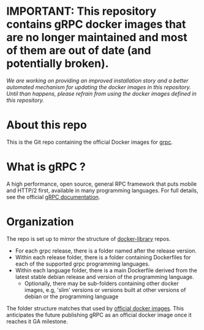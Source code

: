 # IMPORTANT: This repository contains gRPC docker images that are no longer maintained and most of them are out of date (and potentially broken).

*We are working on providing an improved installation story and a better automated mechanism for updating the docker images
in this repository. Until than happens, please refrain from using the docker images defined in this repository.*

# About this repo

This is the Git repo containing the official Docker images for [grpc][].


# What is gRPC ?

A high performance, open source, general RPC framework that puts mobile and
HTTP/2 first, available in many programming languages.  For full details, see
the official [gRPC documentation][].


# Organization

The repo is set up to mirror the structure of [docker-library][] repos.

- For each grpc release, there is a folder named after the release version.
- Within each release folder, there is a folder containing Dockerfiles for each of the supported grpc programming languages.
- Within each language folder, there is a main Dockerfile derived from the latest stable debian release and version of the programming language.
  - Optionally, there may be sub-folders containing other docker images, e.g, 'slim' versions or versions built at other versions of debian or the programming language

The folder structure matches that used by [official docker images][]. This
anticipates the future publishing gRPC as an official docker image once it
reaches it GA milestone.


[docker-library]:https://github.com/docker-library
[grpc]:http:/grpc.io
[official docker images]:https://github.com/docker-library/official-images
[grpc documentation]:http://www.grpc.io/docs/
